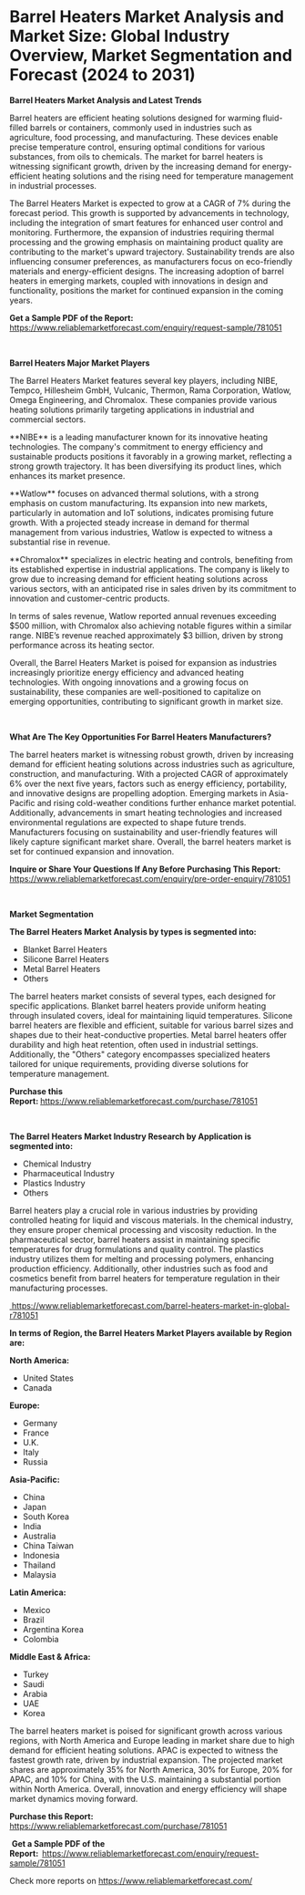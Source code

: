 <p><h1>Barrel Heaters Market Analysis and Market Size: Global Industry Overview, Market Segmentation and Forecast (2024 to 2031)</h1></p><p><strong>Barrel Heaters Market Analysis and Latest Trends</strong></p>
<p><p>Barrel heaters are efficient heating solutions designed for warming fluid-filled barrels or containers, commonly used in industries such as agriculture, food processing, and manufacturing. These devices enable precise temperature control, ensuring optimal conditions for various substances, from oils to chemicals. The market for barrel heaters is witnessing significant growth, driven by the increasing demand for energy-efficient heating solutions and the rising need for temperature management in industrial processes.</p><p>The Barrel Heaters Market is expected to grow at a CAGR of 7% during the forecast period. This growth is supported by advancements in technology, including the integration of smart features for enhanced user control and monitoring. Furthermore, the expansion of industries requiring thermal processing and the growing emphasis on maintaining product quality are contributing to the market's upward trajectory. Sustainability trends are also influencing consumer preferences, as manufacturers focus on eco-friendly materials and energy-efficient designs. The increasing adoption of barrel heaters in emerging markets, coupled with innovations in design and functionality, positions the market for continued expansion in the coming years.</p></p>
<p><strong>Get a Sample PDF of the Report:&nbsp;</strong> <a href="https://www.reliablemarketforecast.com/enquiry/request-sample/781051?utm_campaign=1140&utm_medium=2&utm_source=Github&utm_content=ia&utm_term=30122024&utm_id=barrel-heaters">https://www.reliablemarketforecast.com/enquiry/request-sample/781051</a></p>
<p>&nbsp;</p>
<p><strong>Barrel Heaters Major Market Players</strong></p>
<p><p>The Barrel Heaters Market features several key players, including NIBE, Tempco, Hillesheim GmbH, Vulcanic, Thermon, Rama Corporation, Watlow, Omega Engineering, and Chromalox. These companies provide various heating solutions primarily targeting applications in industrial and commercial sectors.</p><p>**NIBE** is a leading manufacturer known for its innovative heating technologies. The company's commitment to energy efficiency and sustainable products positions it favorably in a growing market, reflecting a strong growth trajectory. It has been diversifying its product lines, which enhances its market presence.</p><p>**Watlow** focuses on advanced thermal solutions, with a strong emphasis on custom manufacturing. Its expansion into new markets, particularly in automation and IoT solutions, indicates promising future growth. With a projected steady increase in demand for thermal management from various industries, Watlow is expected to witness a substantial rise in revenue.</p><p>**Chromalox** specializes in electric heating and controls, benefiting from its established expertise in industrial applications. The company is likely to grow due to increasing demand for efficient heating solutions across various sectors, with an anticipated rise in sales driven by its commitment to innovation and customer-centric products.</p><p>In terms of sales revenue, Watlow reported annual revenues exceeding $500 million, with Chromalox also achieving notable figures within a similar range. NIBE’s revenue reached approximately $3 billion, driven by strong performance across its heating sector.</p><p>Overall, the Barrel Heaters Market is poised for expansion as industries increasingly prioritize energy efficiency and advanced heating technologies. With ongoing innovations and a growing focus on sustainability, these companies are well-positioned to capitalize on emerging opportunities, contributing to significant growth in market size.</p></p>
<p>&nbsp;</p>
<p><strong>What Are The Key Opportunities For Barrel Heaters Manufacturers?</strong></p>
<p><p>The barrel heaters market is witnessing robust growth, driven by increasing demand for efficient heating solutions across industries such as agriculture, construction, and manufacturing. With a projected CAGR of approximately 6% over the next five years, factors such as energy efficiency, portability, and innovative designs are propelling adoption. Emerging markets in Asia-Pacific and rising cold-weather conditions further enhance market potential. Additionally, advancements in smart heating technologies and increased environmental regulations are expected to shape future trends. Manufacturers focusing on sustainability and user-friendly features will likely capture significant market share. Overall, the barrel heaters market is set for continued expansion and innovation.</p></p>
<p><strong>Inquire or Share Your Questions If Any Before Purchasing This Report:</strong> <a href="https://www.reliablemarketforecast.com/enquiry/pre-order-enquiry/781051?utm_campaign=1140&utm_medium=2&utm_source=Github&utm_content=ia&utm_term=30122024&utm_id=barrel-heaters">https://www.reliablemarketforecast.com/enquiry/pre-order-enquiry/781051</a></p>
<p>&nbsp;</p>
<p><strong>Market Segmentation</strong></p>
<p><strong>The Barrel Heaters Market Analysis by types is segmented into:</strong></p>
<p><ul><li>Blanket Barrel Heaters</li><li>Silicone Barrel Heaters</li><li>Metal Barrel Heaters</li><li>Others</li></ul></p>
<p><p>The barrel heaters market consists of several types, each designed for specific applications. Blanket barrel heaters provide uniform heating through insulated covers, ideal for maintaining liquid temperatures. Silicone barrel heaters are flexible and efficient, suitable for various barrel sizes and shapes due to their heat-conductive properties. Metal barrel heaters offer durability and high heat retention, often used in industrial settings. Additionally, the "Others" category encompasses specialized heaters tailored for unique requirements, providing diverse solutions for temperature management.</p></p>
<p><strong>Purchase this Report:&nbsp;</strong><a href="https://www.reliablemarketforecast.com/purchase/781051?utm_campaign=1140&utm_medium=2&utm_source=Github&utm_content=ia&utm_term=30122024&utm_id=barrel-heaters">https://www.reliablemarketforecast.com/purchase/781051</a></p>
<p>&nbsp;</p>
<p><strong>The Barrel Heaters Market Industry Research by Application is segmented into:</strong></p>
<p><ul><li>Chemical Industry</li><li>Pharmaceutical Industry</li><li>Plastics Industry</li><li>Others</li></ul></p>
<p><p>Barrel heaters play a crucial role in various industries by providing controlled heating for liquid and viscous materials. In the chemical industry, they ensure proper chemical processing and viscosity reduction. In the pharmaceutical sector, barrel heaters assist in maintaining specific temperatures for drug formulations and quality control. The plastics industry utilizes them for melting and processing polymers, enhancing production efficiency. Additionally, other industries such as food and cosmetics benefit from barrel heaters for temperature regulation in their manufacturing processes.</p></p>
<p><a href="https://www.reliablemarketforecast.com/barrel-heaters-market-in-global-r781051?utm_campaign=1140&utm_medium=2&utm_source=Github&utm_content=ia&utm_term=30122024&utm_id=barrel-heaters">&nbsp;https://www.reliablemarketforecast.com/barrel-heaters-market-in-global-r781051</a></p>
<p><strong>In terms of Region, the Barrel Heaters Market Players available by Region are:</strong></p>
<p>
    <p> <strong> North America: </strong>
        <ul>
            <li>United States</li>
            <li>Canada</li>
        </ul>
        </p> 
    <p> <strong> Europe: </strong>
        <ul>
            <li>Germany</li>
            <li>France</li>
            <li>U.K.</li>
            <li>Italy</li>
            <li>Russia</li>
        </ul>
        </p> 
    <p> <strong> Asia-Pacific: </strong>
        <ul>
            <li>China</li>
            <li>Japan</li>
            <li>South Korea</li>
            <li>India</li>
            <li>Australia</li>
            <li>China Taiwan</li>
            <li>Indonesia</li>
            <li>Thailand</li>
            <li>Malaysia</li>
        </ul>
        </p> 
    <p> <strong> Latin America: </strong>
        <ul>
            <li>Mexico</li>
            <li>Brazil</li>
            <li>Argentina Korea</li>
            <li>Colombia</li>
        </ul>
        </p> 
    <p> <strong> Middle East & Africa: </strong>
        <ul>
            <li>Turkey</li>
            <li>Saudi</li>
            <li>Arabia</li>
            <li>UAE</li>
            <li>Korea</li>
        </ul>
    </p>
    </p>
<p><p>The barrel heaters market is poised for significant growth across various regions, with North America and Europe leading in market share due to high demand for efficient heating solutions. APAC is expected to witness the fastest growth rate, driven by industrial expansion. The projected market shares are approximately 35% for North America, 30% for Europe, 20% for APAC, and 10% for China, with the U.S. maintaining a substantial portion within North America. Overall, innovation and energy efficiency will shape market dynamics moving forward.</p></p>
<p><strong>Purchase this Report: </strong><a href="https://www.reliablemarketforecast.com/purchase/781051?utm_campaign=1140&utm_medium=2&utm_source=Github&utm_content=ia&utm_term=30122024&utm_id=barrel-heaters">https://www.reliablemarketforecast.com/purchase/781051</a></p>
<p>&nbsp;<strong>Get a Sample PDF of the Report:&nbsp;&nbsp;</strong><a href="https://www.reliablemarketforecast.com/enquiry/request-sample/781051?utm_campaign=1140&utm_medium=2&utm_source=Github&utm_content=ia&utm_term=30122024&utm_id=barrel-heaters">https://www.reliablemarketforecast.com/enquiry/request-sample/781051</a></p>
<p><strong></strong></p>
<p>Check more reports on <a href="https://www.reliablemarketforecast.com/?utm_campaign=1140&utm_medium=2&utm_source=Github&utm_content=ia&utm_term=30122024&utm_id=barrel-heaters">https://www.reliablemarketforecast.com/</a></p>